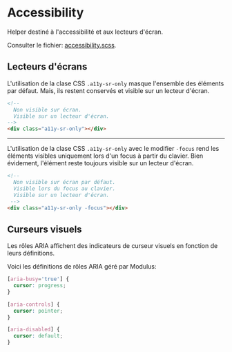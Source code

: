# Accessibility

Helper destiné à l'accessibilité et aux lecteurs d'écran.

Consulter le fichier: [accessibility.scss](https://git.cross-systems.ch/wide-front/modulus/blob/develop/scss/helpers/accessibility.scss).


## Lecteurs d'écrans

L'utilisation de la clase CSS `.a11y-sr-only` masque l'ensemble des éléments par défaut. Mais, ils restent conservés et visible sur un lecteur d'écran.

```html
<!-- 
  Non visible sur écran.
  Visible sur un lecteur d'écran.
-->
<div class="a11y-sr-only"></div>
```

---

L'utilisation de la clase CSS `.a11y-sr-only` avec le modifier `-focus` rend les éléments visibles uniquement lors d'un focus à partir du clavier. Bien évidement, l'élément reste toujours visible sur un lecteur d'écran.

```html
<!-- 
  Non visible sur écran par défaut.
  Visible lors du focus au clavier.
  Visible sur un lecteur d'écran.
 -->
<div class="a11y-sr-only -focus"></div>
```

## Curseurs visuels

Les rôles ARIA affichent des indicateurs de curseur visuels en fonction de leurs définitions. 

Voici les définitions de rôles ARIA géré par Modulus: 

```css
[aria-busy='true'] {
  cursor: progress;
}
```

```css
[aria-controls] {
  cursor: pointer;
}
```

```css
[aria-disabled] {
  cursor: default;
}
```